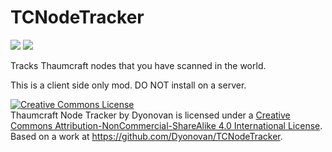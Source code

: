 # TCNodeTracker

[![](https://jitpack.io/v/GTNewHorizons/TCNodeTracker.svg)](https://jitpack.io/#GTNewHorizons/TCNodeTracker)
[![](https://github.com/GTNewHorizons/TCNodeTracker/actions/workflows/gradle.yml/badge.svg)](https://github.com/GTNewHorizons/TCNodeTracker/actions/workflows/gradle.yml)

Tracks Thaumcraft nodes that you have scanned in the world. 

This is a client side only mod. DO NOT install on a server.

<a rel="license" href="http://creativecommons.org/licenses/by-nc-sa/4.0/"><img alt="Creative Commons License" style="border-width:0" src="https://i.creativecommons.org/l/by-nc-sa/4.0/88x31.png" /></a><br /><span xmlns:dct="http://purl.org/dc/terms/" property="dct:title">Thaumcraft Node Tracker</span> by <span xmlns:cc="http://creativecommons.org/ns#" property="cc:attributionName">Dyonovan</span> is licensed under a <a rel="license" href="http://creativecommons.org/licenses/by-nc-sa/4.0/">Creative Commons Attribution-NonCommercial-ShareAlike 4.0 International License</a>.<br />Based on a work at <a xmlns:dct="http://purl.org/dc/terms/" href="https://github.com/Dyonovan/TCNodeTracker" rel="dct:source">https://github.com/Dyonovan/TCNodeTracker</a>.
